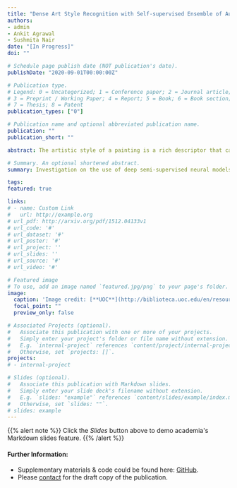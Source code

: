 ```yaml
---
title: "Dense Art Style Recognition with Self-supervised Ensemble of Auto-Encoding Transformations [In Progress]"
authors:
- admin
- Ankit Agrawal
- Sushmita Nair
date: "[In Progress]"
doi: ""

# Schedule page publish date (NOT publication's date).
publishDate: "2020-09-01T00:00:00Z"

# Publication type.
# Legend: 0 = Uncategorized; 1 = Conference paper; 2 = Journal article;
# 3 = Preprint / Working Paper; 4 = Report; 5 = Book; 6 = Book section;
# 7 = Thesis; 8 = Patent
publication_types: ["0"]

# Publication name and optional abbreviated publication name.
publication: ""
publication_short: ""

abstract: The artistic style of a painting is a rich descriptor that catches both visual and chronicled data about artistic creation. Accurately distinguishing the artistic style of paintings is significant for indexing large artistic databases. Artistic feature classification has received little to no attention in computer vision research. In this paper, we investigate the use of self-supervised learning methods to solve the problem of recognizing complex artistic styles and outperforming existing state-of-the-art approaches by achieving an overall accuracy gain of 20% on a highly class imbalanced WikiArt dataset consisting of 27 classes.

# Summary. An optional shortened abstract.
summary: Investigation on the use of deep semi-supervised neural models to extract dense features in complex & ambiguous images spanning across 27 unique artistic styles. Self-supervision enforced to resolve class imbalance of WikiArt dataset.

tags:
featured: true

links:
# - name: Custom Link
#   url: http://example.org
# url_pdf: http://arxiv.org/pdf/1512.04133v1
# url_code: '#'
# url_dataset: '#'
# url_poster: '#'
# url_project: ''
# url_slides: ''
# url_source: '#'
# url_video: '#'

# Featured image
# To use, add an image named `featured.jpg/png` to your page's folder. 
image:
  caption: 'Image credit: [**UOC**](http://biblioteca.uoc.edu/en/resources/resource/wikiart)'
  focal_point: ""
  preview_only: false

# Associated Projects (optional).
#   Associate this publication with one or more of your projects.
#   Simply enter your project's folder or file name without extension.
#   E.g. `internal-project` references `content/project/internal-project/index.md`.
#   Otherwise, set `projects: []`.
projects:
# - internal-project

# Slides (optional).
#   Associate this publication with Markdown slides.
#   Simply enter your slide deck's filename without extension.
#   E.g. `slides: "example"` references `content/slides/example/index.md`.
#   Otherwise, set `slides: ""`.
# slides: example
---
```


{{% alert note %}}
Click the *Slides* button above to demo academia's Markdown slides feature.
{{% /alert %}}

#### Further Information:
* Supplementary materials & code could be found here: [GitHub](https://github.com/akshayjoshii/Deep_Self-Supervised_Art_Style_Recognition).
* Please [contact](mailto:akshayjoshi56@gmail.com) for the draft copy of the publication.

